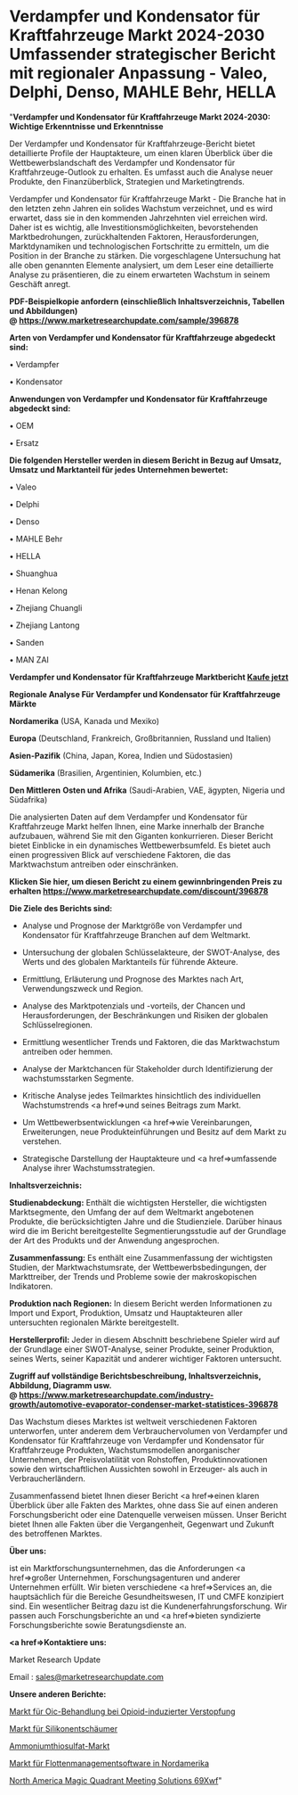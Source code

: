 # Verdampfer und Kondensator für Kraftfahrzeuge Markt 2024-2030 Umfassender strategischer Bericht mit regionaler Anpassung - Valeo, Delphi, Denso, MAHLE Behr, HELLA

"<strong>Verdampfer und Kondensator für Kraftfahrzeuge Markt 2024-2030: Wichtige Erkenntnisse und Erkenntnisse</strong>

Der Verdampfer und Kondensator für Kraftfahrzeuge-Bericht bietet detaillierte Profile der Hauptakteure, um einen klaren Überblick über die Wettbewerbslandschaft des Verdampfer und Kondensator für Kraftfahrzeuge-Outlook zu erhalten. Es umfasst auch die Analyse neuer Produkte, den Finanzüberblick, Strategien und Marketingtrends.

Verdampfer und Kondensator für Kraftfahrzeuge Markt - Die Branche hat in den letzten zehn Jahren ein solides Wachstum verzeichnet, und es wird erwartet, dass sie in den kommenden Jahrzehnten viel erreichen wird. Daher ist es wichtig, alle Investitionsmöglichkeiten, bevorstehenden Marktbedrohungen, zurückhaltenden Faktoren, Herausforderungen, Marktdynamiken und technologischen Fortschritte zu ermitteln, um die Position in der Branche zu stärken. Die vorgeschlagene Untersuchung hat alle oben genannten Elemente analysiert, um dem Leser eine detaillierte Analyse zu präsentieren, die zu einem erwarteten Wachstum in seinem Geschäft anregt.

<strong><b>PDF-Beispielkopie anfordern (einschließlich Inhaltsverzeichnis, Tabellen und Abbildungen) @ </b></strong><strong><a href=https://www.marketresearchupdate.com/sample/396878><strong>https://www.marketresearchupdate.com/sample/396878</u></a></strong></strong>

<strong>Arten von Verdampfer und Kondensator für Kraftfahrzeuge abgedeckt sind:</strong>

• Verdampfer

• Kondensator

<strong>Anwendungen von Verdampfer und Kondensator für Kraftfahrzeuge abgedeckt sind:</strong>

• OEM

• Ersatz

<strong>Die folgenden Hersteller werden in diesem Bericht in Bezug auf Umsatz, Umsatz und Marktanteil für jedes Unternehmen bewertet:</strong>

• Valeo

• Delphi

• Denso

• MAHLE Behr

• HELLA

• Shuanghua

• Henan Kelong

• Zhejiang Chuangli

• Zhejiang Lantong

• Sanden

• MAN ZAI

<strong>Verdampfer und Kondensator für Kraftfahrzeuge Marktbericht <a href=https://www.marketresearchupdate.com/buynow/396878>Kaufe jetzt</a></strong>

<strong>Regionale Analyse Für Verdampfer und Kondensator für Kraftfahrzeuge Märkte</strong>

<strong>Nordamerika</strong> (USA, Kanada und Mexiko)

<strong>Europa</strong> (Deutschland, Frankreich, Großbritannien, Russland und Italien)

<strong>Asien-Pazifik</strong> (China, Japan, Korea, Indien und Südostasien)

<strong>Südamerika</strong> (Brasilien, Argentinien, Kolumbien, etc.)

<strong>Den Mittleren</strong> <strong>Osten und Afrika</strong> (Saudi-Arabien, VAE, ägypten, Nigeria und Südafrika)

Die analysierten Daten auf dem Verdampfer und Kondensator für Kraftfahrzeuge Markt helfen Ihnen, eine Marke innerhalb der Branche aufzubauen, während Sie mit den Giganten konkurrieren. Dieser Bericht bietet Einblicke in ein dynamisches Wettbewerbsumfeld. Es bietet auch einen progressiven Blick auf verschiedene Faktoren, die das Marktwachstum antreiben oder einschränken.

<strong>Klicken Sie hier, um diesen Bericht zu einem gewinnbringenden Preis zu erhalten
</strong><strong><a href=https://www.marketresearchupdate.com/discount/396878>https://www.marketresearchupdate.com/discount/396878</b></u></strong></a>

<strong>Die Ziele des Berichts sind:</strong>

- Analyse und Prognose der Marktgröße von Verdampfer und Kondensator für Kraftfahrzeuge Branchen auf dem Weltmarkt.

- Untersuchung der globalen Schlüsselakteure, der SWOT-Analyse, des Werts und des globalen Marktanteils für führende Akteure.

- Ermittlung, Erläuterung und Prognose des Marktes nach Art, Verwendungszweck und Region.

- Analyse des Marktpotenzials und -vorteils, der Chancen und Herausforderungen, der Beschränkungen und Risiken der globalen Schlüsselregionen.

- Ermittlung wesentlicher Trends und Faktoren, die das Marktwachstum antreiben oder hemmen.

- Analyse der Marktchancen für Stakeholder durch Identifizierung der wachstumsstarken Segmente.

- Kritische Analyse jedes Teilmarktes hinsichtlich des individuellen Wachstumstrends <a href=>und</a> seines Beitrags zum Markt.

- Um Wettbewerbsentwicklungen <a href=>wie</a> Vereinbarungen, Erweiterungen, neue Produkteinführungen und Besitz auf dem Markt zu verstehen.

- Strategische Darstellung der Hauptakteure und <a href=>umfas</a>sende Analyse ihrer Wachstumsstrategien.

<strong>Inhaltsverzeichnis:</strong>

<strong>Studienabdeckung:</strong> Enthält die wichtigsten Hersteller, die wichtigsten Marktsegmente, den Umfang der auf dem Weltmarkt angebotenen Produkte, die berücksichtigten Jahre und die Studienziele. Darüber hinaus wird die im Bericht bereitgestellte Segmentierungsstudie auf der Grundlage der Art des Produkts und der Anwendung angesprochen.

<strong>Zusammenfassung:</strong> Es enthält eine Zusammenfassung der wichtigsten Studien, der Marktwachstumsrate, der Wettbewerbsbedingungen, der Markttreiber, der Trends und Probleme sowie der makroskopischen Indikatoren.

<strong>Produktion nach Regionen:</strong> In diesem Bericht werden Informationen zu Import und Export, Produktion, Umsatz und Hauptakteuren aller untersuchten regionalen Märkte bereitgestellt.

<strong>Herstellerprofil:</strong> Jeder in diesem Abschnitt beschriebene Spieler wird auf der Grundlage einer SWOT-Analyse, seiner Produkte, seiner Produktion, seines Werts, seiner Kapazität und anderer wichtiger Faktoren untersucht.

<strong><b>Zugriff auf vollständige Berichtsbeschreibung, Inhaltsverzeichnis, Abbildung, Diagramm usw. @ </b></strong><strong><a href=https://www.marketresearchupdate.com/industry-growth/automotive-evaporator-condenser-market-statistices-396878>https://www.marketresearchupdate.com/industry-growth/automotive-evaporator-condenser-market-statistices-396878</a></strong>

Das Wachstum dieses Marktes ist weltweit verschiedenen Faktoren unterworfen, unter anderem dem Verbrauchervolumen von Verdampfer und Kondensator für Kraftfahrzeuge von Verdampfer und Kondensator für Kraftfahrzeuge Produkten, Wachstumsmodellen anorganischer Unternehmen, der Preisvolatilität von Rohstoffen, Produktinnovationen sowie den wirtschaftlichen Aussichten sowohl in Erzeuger- als auch in Verbraucherländern.

Zusammenfassend bietet Ihnen dieser Bericht <a href=>einen</a> klaren Überblick über alle Fakten des Marktes, ohne dass Sie auf einen anderen Forschungsbericht oder eine Datenquelle verweisen müssen. Unser Bericht bietet Ihnen alle Fakten über die Vergangenheit, Gegenwart und Zukunft des betroffenen Marktes.

<strong>Über uns:</strong>

 ist ein Marktforschungsunternehmen, das die Anforderungen <a href=>großer</a> Unternehmen, Forschungsagenturen und anderer Unternehmen erfüllt. Wir bieten verschiedene <a href=>Services</a> an, die hauptsächlich für die Bereiche Gesundheitswesen, IT und CMFE konzipiert sind. Ein wesentlicher Beitrag dazu ist die Kundenerfahrungsforschung. Wir passen auch Forschungsberichte an und <a href=>bieten</a> syndizierte Forschungsberichte sowie Beratungsdienste an.

<strong><a href=>Kontaktiere uns:</a></strong>

Market Research Update

Email : sales@marketresearchupdate.com

<strong>Unsere anderen Berichte:</strong>

<a href=https://www.linkedin.com/pulse/opioid-induced-constipation-oic-treatment-market-1f>Markt für Oic-Behandlung bei Opioid-induzierter Verstopfung</a>

<a href=https://www.linkedin.com/pulse/silicone-defoamer-market-size-industry-growth>Markt für Silikonentschäumer</a>

<a href=https://www.linkedin.com/pulse/ammonium-thiosulfate-market-size-emerging-trends>Ammoniumthiosulfat-Markt</a>

<a href=https://www.linkedin.com/pulse/north-america-fleet-management-software-market-2023-continues>Markt für Flottenmanagementsoftware in Nordamerika</a>

<a href=https://www.linkedin.com/pulse/north-america-magic-quadrant-meeting-solutions-69xwf/>North America Magic Quadrant Meeting Solutions 69Xwf</a>"
